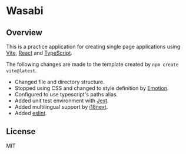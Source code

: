 Wasabi
=====

## Overview

This is a practice application for creating single page applications using [Vite](https://vitejs.dev/), [React](https://reactjs.org/) and [TypeScript](https://www.typescriptlang.org/).

The following changes are made to the template created by `npm create vite@latest`.

- Changed file and directory structure.
- Stopped using CSS and changed to style definition by [Emotion](https://emotion.sh/docs/introduction).
- Configured to use typescript's paths alias.
- Added unit test environment with [Jest](https://jestjs.io/).
- Added multilingual support by [i18next](https://www.i18next.com/).
- Added [eslint](https://eslint.org/).

## License

MIT

